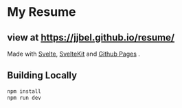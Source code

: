 # My Resume

## view at https://jjbel.github.io/resume/

Made with [Svelte](https://svelte.dev/), [SvelteKit](https://kit.svelte.dev/) and [Github Pages](https://pages.github.com/) .

## Building Locally
```sh
npm install
npm run dev
```
